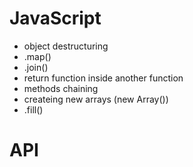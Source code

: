 # JavaScript

- object destructuring
- .map()
- .join()
- return function inside another function
- methods chaining
- createing new arrays (new Array())
- .fill()

# API